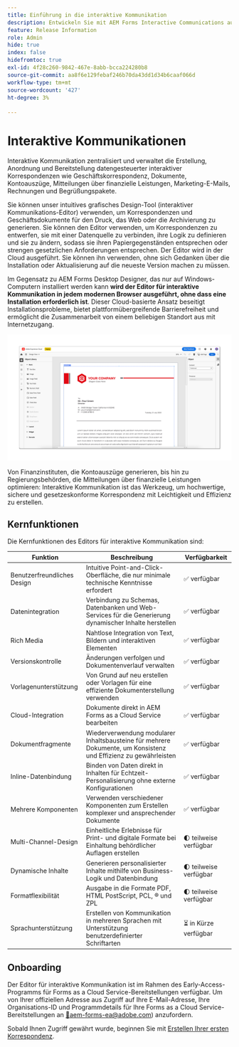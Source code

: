```yaml
---
title: Einführung in die interaktive Kommunikation
description: Entwickeln Sie mit AEM Forms Interactive Communications auf einfache Weise dynamische, datengesteuerte Kommunikationen
feature: Release Information
role: Admin
hide: true
index: false
hidefromtoc: true
exl-id: 4f28c260-9842-467e-8abb-bcca224280b8
source-git-commit: aa8f6e129febaf246b70da43dd1d34b6caaf066d
workflow-type: tm+mt
source-wordcount: '427'
ht-degree: 3%

---
```


# Interaktive Kommunikationen

Interaktive Kommunikation zentralisiert und verwaltet die Erstellung, Anordnung und Bereitstellung datengesteuerter interaktiver Korrespondenzen wie Geschäftskorrespondenz, Dokumente, Kontoauszüge, Mitteilungen über finanzielle Leistungen, Marketing-E-Mails, Rechnungen und Begrüßungspakete.

Sie können unser intuitives grafisches Design-Tool (interaktiver Kommunikations-Editor) verwenden, um Korrespondenzen und Geschäftsdokumente für den Druck, das Web oder die Archivierung zu generieren. Sie können den Editor verwenden, um Korrespondenzen zu entwerfen, sie mit einer Datenquelle zu verbinden, ihre Logik zu definieren und sie zu ändern, sodass sie ihren Papiergegenständen entsprechen oder strengen gesetzlichen Anforderungen entsprechen. Der Editor wird in der Cloud ausgeführt. Sie können ihn verwenden, ohne sich Gedanken über die Installation oder Aktualisierung auf die neueste Version machen zu müssen.

Im Gegensatz zu AEM Forms Desktop Designer, das nur auf Windows-Computern installiert werden kann **wird der Editor für interaktive Kommunikation in jedem modernen Browser ausgeführt, ohne dass eine Installation erforderlich ist**. Dieser Cloud-basierte Ansatz beseitigt Installationsprobleme, bietet plattformübergreifende Barrierefreiheit und ermöglicht die Zusammenarbeit von einem beliebigen Standort aus mit Internetzugang.

![Editor für interaktive Kommunikationen](/help/forms/assets/ic-editor.png)

Von Finanzinstituten, die Kontoauszüge generieren, bis hin zu Regierungsbehörden, die Mitteilungen über finanzielle Leistungen optimieren: Interaktive Kommunikation ist das Werkzeug, um hochwertige, sichere und gesetzeskonforme Korrespondenz mit Leichtigkeit und Effizienz zu erstellen.


## Kernfunktionen

Die Kernfunktionen des Editors für interaktive Kommunikation sind:

| Funktion | Beschreibung | Verfügbarkeit |
|------------|-------------|--------------|
| Benutzerfreundliches Design | Intuitive Point-and-Click-Oberfläche, die nur minimale technische Kenntnisse erfordert | ✅ verfügbar |
| Datenintegration | Verbindung zu Schemas, Datenbanken und Web-Services für die Generierung dynamischer Inhalte herstellen | ✅ verfügbar |
| Rich Media | Nahtlose Integration von Text, Bildern und interaktiven Elementen | ✅ verfügbar |
| Versionskontrolle | Änderungen verfolgen und Dokumentenverlauf verwalten | ✅ verfügbar |
| Vorlagenunterstützung | Von Grund auf neu erstellen oder Vorlagen für eine effiziente Dokumenterstellung verwenden | ✅ verfügbar |
| Cloud-Integration | Dokumente direkt in AEM Forms as a Cloud Service bearbeiten | ✅ verfügbar |
| Dokumentfragmente | Wiederverwendung modularer Inhaltsbausteine für mehrere Dokumente, um Konsistenz und Effizienz zu gewährleisten | ✅ verfügbar |
| Inline-Datenbindung | Binden von Daten direkt in Inhalten für Echtzeit-Personalisierung ohne externe Konfigurationen | ✅ verfügbar |
| Mehrere Komponenten | Verwenden verschiedener Komponenten zum Erstellen komplexer und ansprechender Dokumente | ✅ verfügbar |
| Multi-Channel-Design | Einheitliche Erlebnisse für Print- und digitale Formate bei Einhaltung behördlicher Auflagen erstellen | 🌓 teilweise verfügbar |
| Dynamische Inhalte | Generieren personalisierter Inhalte mithilfe von Business-Logik und Datenbindung | 🌓 teilweise verfügbar |
| Formatflexibilität | Ausgabe in die Formate PDF, HTML PostScript, PCL, ®️ und ZPL | 🌓 teilweise verfügbar |
| Sprachunterstützung | Erstellen von Kommunikation in mehreren Sprachen mit Unterstützung benutzerdefinierter Schriftarten | ⏳ in Kürze verfügbar |

## Onboarding

Der Editor für interaktive Kommunikation ist im Rahmen des Early-Access-Programms für Forms as a Cloud Service-Bereitstellungen verfügbar. Um von Ihrer offiziellen Adresse aus Zugriff auf Ihre E-Mail-Adresse, Ihre Organisations-ID und Programmdetails für Ihre Forms as a Cloud Service-Bereitstellungen an [&#128279;](mailto:aem-forms-ea@adobe.com)aem-forms-ea@adobe.com) anzufordern.

Sobald Ihnen Zugriff gewährt wurde, beginnen Sie mit [Erstellen Ihrer ersten Korrespondenz](https://video.tv.adobe.com/v/3444094/).

<!-- 

## Next

* Create your first correspondence
* Frequently asked issues


* Familiarize yourself with terminology and concepts
* Walkthrough of interactive communications editor
* Create a fragment
* Preview and test a correspondence

-->
